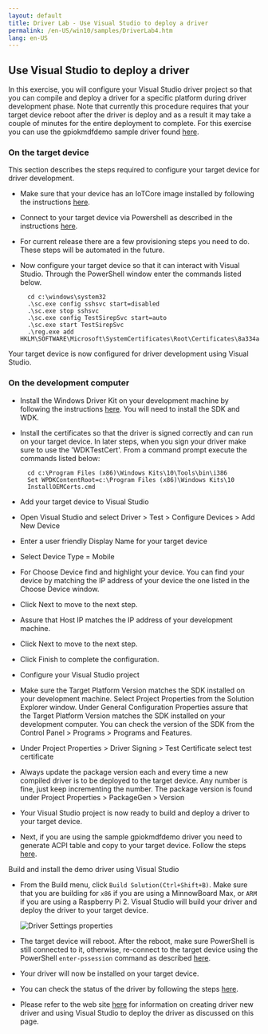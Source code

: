 ```yaml
---
layout: default
title: Driver Lab - Use Visual Studio to deploy a driver
permalink: /en-US/win10/samples/DriverLab4.htm
lang: en-US
---
```


## Use Visual Studio to deploy a driver 

In this exercise, you will configure your Visual Studio driver project so that you can compile and deploy a driver for a specific platform during driver development phase.  Note that currently this procedure requires that your target device reboot after the driver is deploy and as a result it may take a couple of minutes for the entire deployment to complete.
For this exercise you can use the gpiokmdfdemo sample driver found [here](https://github.com/ms-iot/samples/tree/develop/DriverSamples).

### On the target device
This section describes the steps required to configure your target device for driver development.

* Make sure that your device has an IoTCore image installed by following the instructions [here]({{site.baseurl}}/{{page.lang}}/GetStarted.htm).
* Connect to your target device via Powershell as described in the instructions [here]({{site.baseurl}}/{{page.lang}}/win10/samples/PowerShell.htm).
* For current release there are a few provisioning steps you need to do.  These steps will be automated in the future.
* Now configure your target device so that it can interact with Visual Studio.  Through the PowerShell window enter the commands listed below.
        
        cd c:\windows\system32
        .\sc.exe config sshsvc start=disabled
        .\sc.exe stop sshsvc
        .\sc.exe config TestSirepSvc start=auto
        .\sc.exe start TestSirepSvc
        .\reg.exe add HKLM\SOFTWARE\Microsoft\SystemCertificates\Root\Certificates\8a334aa8052dd244a647306a76b8178fa215f344
        
Your target device is now configured for driver development using Visual Studio.

### On the development computer

* Install the Windows Driver Kit on your development machine by following the instructions [here](https://msdn.microsoft.com/en-US/windows/hardware/dn913721(v=vs.8.5).aspx).  You will need to install the SDK and WDK.
* Install the certificates so that the driver is signed correctly and can run on your target device.  In later steps, when you sign your driver make sure to use the 'WDKTestCert'. From a command prompt execute the commands listed below:

        cd c:\Program Files (x86)\Windows Kits\10\Tools\bin\i386
        Set WPDKContentRoot=c:\Program Files (x86)\Windows Kits\10      
        InstallOEMCerts.cmd

* Add your target device to Visual Studio
* Open Visual Studio and select Driver > Test > Configure Devices > Add New Device
* Enter a user friendly Display Name for your target device
* Select Device Type = Mobile
* For Choose Device find and highlight your device.  You can find your device by matching the IP address of your device the one listed in the Choose Device window.
* Click Next to move to the next step.
* Assure that Host IP matches the IP address of your development machine.
* Click Next to move to the next step.
* Click Finish to complete the configuration.   
* Configure your Visual Studio project 
* Make sure the Target Platform Version matches the SDK installed on your development machine. Select Project Properties from the Solution Explorer window.  Under General Configuration Properties assure that the Target Platform Version matches the SDK installed on your development computer.  You can check the version of the SDK from the Control Panel > Programs > Programs and Features. 
* Under Project Properties > Driver Signing > Test Certificate select test certificate
* Always update the package version each and every time a new compiled driver is to be deployed to the target device.  Any number is fine, just keep incrementing the number.  The package version is found under Project Properties > PackageGen > Version
* Your Visual Studio project is now ready to build and deploy a driver to your target device.
    

* Next, if you are using the sample gpiokmdfdemo driver you need to generate ACPI table and copy to your target device.  Follow the steps [here]({{site.baseurl}}/{{page.lang}}/win10/samples/DriverLab2.htm).


Build and install the demo driver using Visual Studio

* From the Build menu, click `Build Solution(Ctrl+Shift+B)`. Make sure that you are building for `x86` if you are using a MinnowBoard Max, or `ARM` if you are using a Raspberry Pi 2.  Visual Studio will build your driver and deploy the driver to your target device.

    ![Driver Settings properties]({{site.baseurl}}/images/DriverLab/driver-build-option.png)

* The target device will reboot.  After the reboot, make sure PowerShell is still connected to it, otherwise, re-connect to the target device using the PowerShell `enter-pssession` command as described [here]({{site.baseurl}}/{{page.lang}}/win10/samples/PowerShell.htm).

* Your driver will now be installed on your target device.
* You can check the status of the driver by following the steps [here]({{site.baseurl}}/{{page.lang}}/win10/samples/DriverLab3.htm).
* Please refer to the web site [here](https://msdn.microsoft.com/en-US/windows/hardware/dn913721(v=vs.8.5).aspx) for information on creating driver new driver and using Visual Studio to deploy the driver as discussed on this page.
